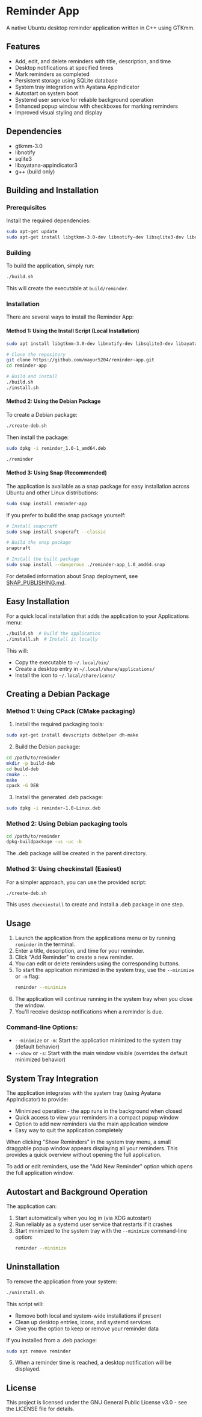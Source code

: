 # Reminder App

A native Ubuntu desktop reminder application written in C++ using GTKmm.

## Features

- Add, edit, and delete reminders with title, description, and time
- Desktop notifications at specified times
- Mark reminders as completed
- Persistent storage using SQLite database
- System tray integration with Ayatana AppIndicator
- Autostart on system boot
- Systemd user service for reliable background operation
- Enhanced popup window with checkboxes for marking reminders
- Improved visual styling and display

## Dependencies

- gtkmm-3.0
- libnotify
- sqlite3
- libayatana-appindicator3
- g++ (build only)

## Building and Installation

### Prerequisites

Install the required dependencies:

```bash
sudo apt-get update
sudo apt-get install libgtkmm-3.0-dev libnotify-dev libsqlite3-dev libayatana-appindicator3-dev build-essential
```

### Building

To build the application, simply run:

```bash
./build.sh
```

This will create the executable at `build/reminder`.

### Installation

There are several ways to install the Reminder App:

#### Method 1: Using the Install Script (Local Installation)

```bash
sudo apt install libgtkmm-3.0-dev libnotify-dev libsqlite3-dev libayatana-appindicator3-dev

# Clone the repository
git clone https://github.com/mayur5204/reminder-app.git
cd reminder-app

# Build and install
./build.sh
./install.sh
```

#### Method 2: Using the Debian Package

To create a Debian package:

```bash
./create-deb.sh
```

Then install the package:

```bash
sudo dpkg -i reminder_1.0-1_amd64.deb
```

```bash
./reminder
```

#### Method 3: Using Snap (Recommended)

The application is available as a snap package for easy installation across Ubuntu and other Linux distributions:

```bash
sudo snap install reminder-app
```

If you prefer to build the snap package yourself:

```bash
# Install snapcraft
sudo snap install snapcraft --classic

# Build the snap package
snapcraft

# Install the built package
sudo snap install --dangerous ./reminder-app_1.0_amd64.snap
```

For detailed information about Snap deployment, see [SNAP_PUBLISHING.md](SNAP_PUBLISHING.md).

## Easy Installation

For a quick local installation that adds the application to your Applications menu:

```bash
./build.sh  # Build the application
./install.sh  # Install it locally
```

This will:
- Copy the executable to `~/.local/bin/`
- Create a desktop entry in `~/.local/share/applications/`
- Install the icon to `~/.local/share/icons/`

## Creating a Debian Package

### Method 1: Using CPack (CMake packaging)

1. Install the required packaging tools:

```bash
sudo apt-get install devscripts debhelper dh-make
```

2. Build the Debian package:

```bash
cd /path/to/reminder
mkdir -p build-deb
cd build-deb
cmake ..
make
cpack -G DEB
```

3. Install the generated .deb package:

```bash
sudo dpkg -i reminder-1.0-Linux.deb
```

### Method 2: Using Debian packaging tools

```bash
cd /path/to/reminder
dpkg-buildpackage -us -uc -b
```

The .deb package will be created in the parent directory.

### Method 3: Using checkinstall (Easiest)

For a simpler approach, you can use the provided script:

```bash
./create-deb.sh
```

This uses `checkinstall` to create and install a .deb package in one step.

## Usage

1. Launch the application from the applications menu or by running `reminder` in the terminal.
2. Enter a title, description, and time for your reminder.
3. Click "Add Reminder" to create a new reminder.
4. You can edit or delete reminders using the corresponding buttons.
5. To start the application minimized in the system tray, use the `--minimize` or `-m` flag:
   ```bash
   reminder --minimize
   ```
5. The application will continue running in the system tray when you close the window.
6. You'll receive desktop notifications when a reminder is due.

### Command-line Options:

- `--minimize` or `-m`: Start the application minimized to the system tray (default behavior)
- `--show` or `-s`: Start with the main window visible (overrides the default minimized behavior)

## System Tray Integration

The application integrates with the system tray (using Ayatana AppIndicator) to provide:

- Minimized operation - the app runs in the background when closed
- Quick access to view your reminders in a compact popup window
- Option to add new reminders via the main application window
- Easy way to quit the application completely

When clicking "Show Reminders" in the system tray menu, a small draggable popup window appears displaying all your reminders. This provides a quick overview without opening the full application.

To add or edit reminders, use the "Add New Reminder" option which opens the full application window.

## Autostart and Background Operation

The application can:

1. Start automatically when you log in (via XDG autostart)
2. Run reliably as a systemd user service that restarts if it crashes
3. Start minimized to the system tray with the `--minimize` command-line option:
   ```bash
   reminder --minimize
   ```

## Uninstallation

To remove the application from your system:

```bash
./uninstall.sh
```

This script will:
- Remove both local and system-wide installations if present
- Clean up desktop entries, icons, and systemd services
- Give you the option to keep or remove your reminder data

If you installed from a .deb package:

```bash
sudo apt remove reminder
```
5. When a reminder time is reached, a desktop notification will be displayed.

## License

This project is licensed under the GNU General Public License v3.0 - see the LICENSE file for details.
